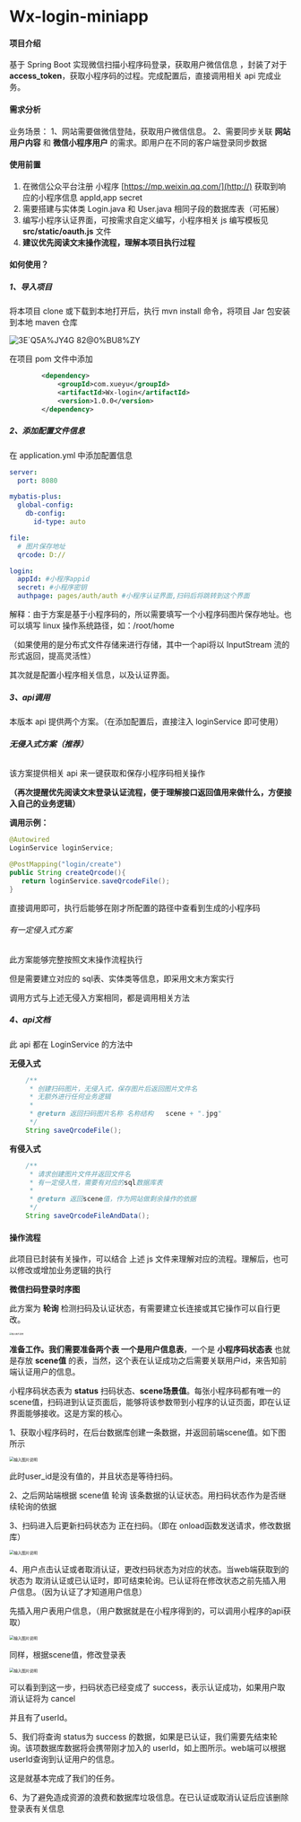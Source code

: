 # Wx-login-miniapp

#### 项目介绍

基于 Spring Boot 实现微信扫描小程序码登录，获取用户微信信息 ，封装了对于**access_token**，获取小程序码的过程。完成配置后，直接调用相关 api 完成业务。

#### 需求分析

业务场景：
    1、网站需要做微信登陆，获取用户微信信息。
    2、需要同步关联  **网站用户内容**  和  **微信小程序用户**  的需求。即用户在不同的客户端登录同步数据

#### 使用前置

1.  在微信公众平台注册 小程序 [https://mp.weixin.qq.com/](http://) 获取到响应的小程序信息 appId,app secret
2.  需要搭建与实体类 Login.java 和 User.java 相同子段的数据库表（可拓展）
3.  编写小程序认证界面，可按需求自定义编写，小程序相关 js 编写模板见  **src/static/oauth.js**  文件
4.  **建议优先阅读文末操作流程，理解本项目执行过程**

#### 如何使用？

##### 1、导入项目

将本项目 clone 或下载到本地打开后，执行 mvn install 命令，将项目 Jar 包安装到本地 maven 仓库

![3E`Q5A%JY4G 82@0%BU8%ZY](https://github.com/Durancer/wx-login-based-on-miniapp/assets/102197880/57fc82fc-018f-4cb6-8400-59f3a7fe2f6a)


在项目 pom 文件中添加

```xml
        <dependency>
            <groupId>com.xueyu</groupId>
            <artifactId>Wx-login</artifactId>
            <version>1.0.0</version>
        </dependency>
```



##### 2、添加配置文件信息

在 application.yml 中添加配置信息

```yml
server:
  port: 8080

mybatis-plus:
  global-config:
    db-config:
      id-type: auto

file:
  # 图片保存地址
  qrcode: D://

login:
  appId: #小程序appid
  secret: #小程序密钥
  authpage: pages/auth/auth #小程序认证界面,扫码后将跳转到这个界面
```

解释：由于方案是基于小程序码的，所以需要填写一个小程序码图片保存地址。也可以填写 linux 操作系统路径，如：/root/home

（如果使用的是分布式文件存储来进行存储，其中一个api将以 InputStream 流的形式返回，提高灵活性）

其次就是配置小程序相关信息，以及认证界面。

##### 3、api调用

本版本 api 提供两个方案。（在添加配置后，直接注入 loginService 即可使用）

###### **无侵入式方案（推荐）**

该方案提供相关 api 来一键获取和保存小程序码相关操作

**（再次提醒优先阅读文末登录认证流程，便于理解接口返回值用来做什么，方便接入自己的业务逻辑）**

**调用示例：**

```java
@Autowired
LoginService loginService;

@PostMapping("login/create")
public String createQrcode(){
   return loginService.saveQrcodeFile();
}
```

直接调用即可，执行后能够在刚才所配置的路径中查看到生成的小程序码

###### 有一定侵入式方案

此方案能够完整按照文末操作流程执行

但是需要建立对应的 sql表、实体类等信息，即采用文末方案实行

调用方式与上述无侵入方案相同，都是调用相关方法



##### 4、api文档

此 api 都在 LoginService 的方法中

**无侵入式**

```java
	/**
	 * 创建扫码图片，无侵入式，保存图片后返回图片文件名
	 * 无额外进行任何业务逻辑
	 *
	 * @return 返回扫码图片名称 名称结构   scene + ".jpg"
	 */
	String saveQrcodeFile();
```

**有侵入式**

```java
	/**
	 * 请求创建图片文件并返回文件名
	 * 有一定侵入性，需要有对应的sql数据库表
	 *
	 * @return 返回scene值，作为网站做剩余操作的依据
	 */
	String saveQrcodeFileAndData();
```



#### 操作流程

此项目已封装有关操作，可以结合 上述 js 文件来理解对应的流程。理解后，也可以修改或增加业务逻辑的执行

 **微信扫码登录时序图** 

此方案为 **轮询** 检测扫码及认证状态，有需要建立长连接或其它操作可以自行更改。

<img src="https://img-blog.csdnimg.cn/0ccd087583164d5f88ea9acfcc5c98ab.png" alt="输入图片说明" style="zoom: 25%;" />

 **准备工作。**我们需要准备两个表 一个是**用户信息表**，一个是 **小程序码状态表** 也就是存放 **scene值** 的表，当然，这个表在认证成功之后需要关联用户id，来告知前端认证用户的信息。

小程序码状态表为 **status** 扫码状态、**scene场景值**。每张小程序码都有唯一的 scene值，扫码进到认证页面后，能够将该参数带到小程序的认证页面，即在认证界面能够接收。这是方案的核心。

1、获取小程序码时，在后台数据库创建一条数据，并返回前端scene值。如下图所示

<img src="https://img-blog.csdnimg.cn/e1e3e4a1470b4be598f4535743c18ab3.png" alt="输入图片说明" style="zoom: 50%;" />

此时user_id是没有值的，并且状态是等待扫码。

2、之后网站端根据 scene值 轮询 该条数据的认证状态。用扫码状态作为是否继续轮询的依据

3、扫码进入后更新扫码状态为 正在扫码。（即在 onload函数发送请求，修改数据库）

<img src="https://img-blog.csdnimg.cn/f261dd6c75bf4ede84fabd8f7cb893f3.png" alt="输入图片说明" style="zoom: 50%;" />

4、用户点击认证或者取消认证，更改扫码状态为对应的状态。当web端获取到的 状态为 取消认证或已认证时，即可结束轮询。已认证将在修改状态之前先插入用户信息。（因为认证了才知道用户信息）

先插入用户表用户信息，（用户数据就是在小程序得到的，可以调用小程序的api获取）

<img src="https://img-blog.csdnimg.cn/c4b2829ebc5d4bb18e3121ba33abe149.png" alt="输入图片说明" style="zoom: 50%;" />

 同样，根据scene值，修改登录表

<img src="https://img-blog.csdnimg.cn/0c2003b4ee3b40cf82f1621b880d9eff.png" alt="输入图片说明" style="zoom: 50%;" />

可以看到到这一步，扫码状态已经变成了 success，表示认证成功，如果用户取消认证将为 cancel

并且有了userId。

5、我们将查询 status为 success 的数据，如果是已认证，我们需要先结束轮询。该项数据库数据将会携带刚才加入的 userId，如上图所示。web端可以根据userId查询到认证用户的信息。

这是就基本完成了我们的任务。

6、为了避免造成资源的浪费和数据库垃圾信息。在已认证或取消认证后应该删除登录表有关信息

